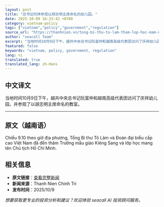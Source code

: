 ```yaml
---
layout: post
title: "总书记托林参观以胡志明主席命名的幼儿园。"
date: 2025-10-09 16:23:42 +0700
category: vietnam-policy
tags: ["vietnam","policy","government","regulation"]
source_url: "https://thanhnien.vn/tong-bi-thu-to-lam-tham-lop-hoc-mam-non-mang-ten-chu-tich-ho-chi-minh-185251009214205444.htm"
author: "seacall Team"
excerpt: "当地时间10月9日下午，越共中央总书记阮富仲和越南高级代表团访问了庆祥幼儿园，并参观了以胡志明主席命名的教室。..."
featured: false
keywords: "vietnam, policy, government, regulation"
lang: vi
translated: true
translated_lang: zh-Hans
---
```


## 中文译文

当地时间10月9日下午，越共中央总书记阮富仲和越南高级代表团访问了庆祥幼儿园，并参观了以胡志明主席命名的教室。

---

## 原文（越南语）

Chiều 9.10 theo giờ địa phương, Tổng B&iacute; thư T&ocirc; L&acirc;m v&agrave; Đo&agrave;n đại biểu cấp cao Việt Nam đ&atilde; đến thăm Trường mẫu gi&aacute;o Ki&ecirc;ng Sang v&agrave; lớp học mang t&ecirc;n Chủ tịch Hồ Ch&iacute; Minh.

## 相关信息

- **原文链接**：[查看完整新闻](https://thanhnien.vn/tong-bi-thu-to-lam-tham-lop-hoc-mam-non-mang-ten-chu-tich-ho-chi-minh-185251009214205444.htm)
- **新闻来源**：Thanh Nien Chinh Tri
- **发布时间**：2025/10/9

*想要获取更专业的投资分析和建议？欢迎体验 seacall AI 投资顾问服务。*